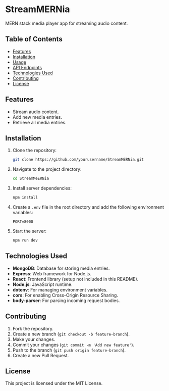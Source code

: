 # StreamMERNia

MERN stack media player app for streaming audio content.

## Table of Contents

- [Features](#features)
- [Installation](#installation)
- [Usage](#usage)
- [API Endpoints](#api-endpoints)
- [Technologies Used](#technologies-used)
- [Contributing](#contributing)
- [License](#license)

## Features

- Stream audio content.
- Add new media entries.
- Retrieve all media entries.

## Installation

1. Clone the repository:

    ```bash
    git clone https://github.com/yourusername/StreamMERNia.git
    ```

2. Navigate to the project directory:

    ```bash
    cd StreamMeERNia
    ```

3. Install server dependencies:

    ```bash
    npm install
    ```

4. Create a `.env` file in the root directory and add the following environment variables:

    ```plaintext
    PORT=8000
    ```

5. Start the server:

    ```bash
    npm run dev
    ```
    
## Technologies Used

- **MongoDB**: Database for storing media entries.
- **Express**: Web framework for Node.js.
- **React**: Frontend library (setup not included in this README).
- **Node.js**: JavaScript runtime.
- **dotenv**: For managing environment variables.
- **cors**: For enabling Cross-Origin Resource Sharing.
- **body-parser**: For parsing incoming request bodies.

## Contributing

1. Fork the repository.
2. Create a new branch (`git checkout -b feature-branch`).
3. Make your changes.
4. Commit your changes (`git commit -m 'Add new feature'`).
5. Push to the branch (`git push origin feature-branch`).
6. Create a new Pull Request.

## License

This project is licensed under the MIT License.
